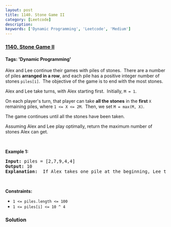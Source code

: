 ```yaml
---
layout: post
title: 1140. Stone Game II
category: [Leetcode]
description: 
keywords: ['Dynamic Programming', 'Leetcode', 'Medium']
---
```

### [1140. Stone Game II](https://leetcode.com/problems/stone-game-ii)

#### Tags: 'Dynamic Programming'

<div class="content__u3I1 question-content__JfgR"><div><p>Alex and Lee continue their games with piles of stones.  There are a number of piles <strong>arranged in a row</strong>, and each pile has a positive integer number of stones <code>piles[i]</code>.  The objective of the game is to end with the most stones. </p>
<p>Alex and Lee take turns, with Alex starting first.  Initially, <code>M = 1</code>.</p>
<p>On each player's turn, that player can take <strong>all the stones</strong> in the <strong>first</strong> <code>X</code> remaining piles, where <code>1 &lt;= X &lt;= 2M</code>.  Then, we set <code>M = max(M, X)</code>.</p>
<p>The game continues until all the stones have been taken.</p>
<p>Assuming Alex and Lee play optimally, return the maximum number of stones Alex can get.</p>
<p> </p>
<p><strong>Example 1:</strong></p>
<pre><strong>Input:</strong> piles = [2,7,9,4,4]
<strong>Output:</strong> 10
<strong>Explanation:</strong>  If Alex takes one pile at the beginning, Lee takes two piles, then Alex takes 2 piles again. Alex can get 2 + 4 + 4 = 10 piles in total. If Alex takes two piles at the beginning, then Lee can take all three piles left. In this case, Alex get 2 + 7 = 9 piles in total. So we return 10 since it's larger. 
</pre>
<p> </p>
<p><strong>Constraints:</strong></p>
<ul>
<li><code>1 &lt;= piles.length &lt;= 100</code></li>
<li><code>1 &lt;= piles[i] &lt;= 10 ^ 4</code></li>
</ul></div></div>

### Solution
